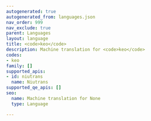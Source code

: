 ```yaml
---
autogenerated: true
autogenerated_from: languages.json
nav_order: 999
nav_exclude: true
parent: Languages
layout: language
title: <code>keo</code>
description: Machine translation for <code>keo</code>
codes:
- keo
family: []
supported_apis:
- id: niutrans
  name: Niutrans
supported_qe_apis: []
seo:
  name: Machine translation for None
  type: Language

---
```


